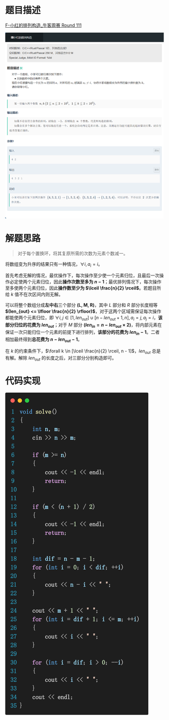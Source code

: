 # 题目描述

[F-小红的排列构造_牛客周赛 Round 111](https://ac.nowcoder.com/acm/contest/117763/F)

![image-20250929215301925](%E5%B0%8F%E7%BA%A2%E7%9A%84%E6%8E%92%E5%88%97%E6%9E%84%E9%80%A0.assets/image-20250929215301925.png)

# 解题思路

> 对于每个置换环，将其复原所需的次数为元素个数减一。

将数组变为升序的结果只有一种情况，$\forall i, a_i = i$。

首先考虑无解的情况，最优操作下，每次操作至少使一个元素归位，且最后一次操作必定使两个元素归位，因此**操作次数至多为 $n - 1$**；最优排列情况下，每次操作至多使两个元素归位，因此**操作数至少为 $\lceil \frac{n}{2} \rceil$**。若题目所给 $k$ 值不在次区间内则无解。

可以将整个数组分成**左中右**三个部分 **(L, M, R)**，其中 $L$ 部分和 $R$ 部分长度相等 **$(len_{out} <= \lfloor \frac{n}{2} \rfloor)$**，对于这两个区域需保证每次操作都能使两个元素归位，即 $\forall i, j \in [1, len_{out}] \cup [n - len_{out} + 1, n], a_i = j, a_j = i$，**该部分归位的花费为 $len_{out}$**；对于 $M$ 部分 **$(len_{in} = n - len_{out} \times 2)$**，将内部元素在保证一次只能归位一个元素的前提下进行排列，**该部分的花费为 $len_{in} - 1$**。二者相加最终得到**总花费为 $n - len_{out} - 1$**。

在 $k$ 的约束条件下，$\forall k \in [\lceil \frac{n}{2} \rceil, n - 1]$，$len_{out}$ 总是有解。解除 $len_{out}$ 的长度之后，对三部分分别构造即可。

# 代码实现

![image-20250929215803379](%E5%B0%8F%E7%BA%A2%E7%9A%84%E6%8E%92%E5%88%97%E6%9E%84%E9%80%A0.assets/image-20250929215803379.png)